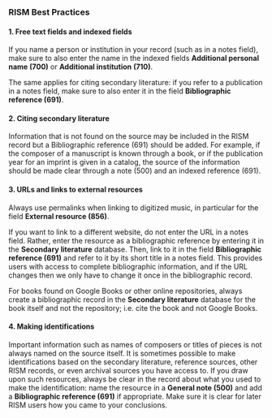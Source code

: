 ### RISM Best Practices

#### 1. Free text fields and indexed fields

If you name a person or institution in your record (such as in a notes field), make sure to also enter the name in the indexed fields **Additional personal name (700)** or **Additional institution (710)**.

The same applies for citing secondary literature: if you refer to a publication in a notes field, make sure to also enter it in the field **Bibliographic reference (691)**.

#### 2. Citing secondary literature

Information that is not found on the source may be included in the RISM record but a Bibliographic reference (691) should be added. For example, if the composer of a manuscript is known through a book, or if the publication year for an imprint is given in a catalog, the source of the information should be made clear through a note (500) and an indexed reference (691).

#### 3. URLs and links to external resources

Always use permalinks when linking to digitized music, in particular for the field **External resource (856)**.

If you want to link to a different website, do not enter the URL in a notes field. Rather, enter the resource as a bibliographic reference by entering it in the **Secondary literature** database. Then, link to it in the field **Bibliographic reference (691)** and refer to it by its short title in a notes field. This provides users with access to complete bibliographic information, and if the URL changes then we only have to change it once in the bibliographic record.

For books found on Google Books or other online repositories, always create a bibliographic record in the **Secondary literature** database for the book itself and not the repository; i.e. cite the book and not Google Books.

#### 4. Making identifications

Important information such as names of composers or titles of pieces is not always named on the source itself. It is sometimes possible to make identifications based on the secondary literature, reference sources, other RISM records, or even archival sources you have access to. If you draw upon such resources, always be clear in the record about what you used to make the identification: name the resource in a **General note (500)** and add a **Bibliographic reference (691)** if appropriate. Make sure it is clear for later RISM users how you came to your conclusions.
